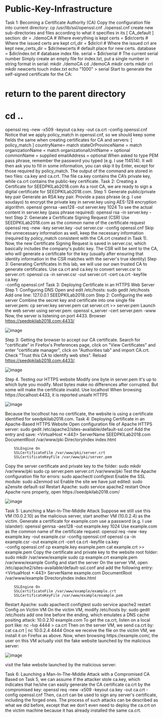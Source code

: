 # Public-Key-Infrastructure
Task 1: Becoming a Certificate Authority (CA)
Copy the configuration file into current directory:
cp /usr/lib/ssl/openssl.cnf ./openssl.cnf
create new sub-directories and files according to what it specifies in its [ CA_default ] section:
dir = ./demoCA # Where everything is kept
certs = $dir/certs # Where the issued certs are kept
crl_dir = $dir/crl # Where the issued crl are kept
new_certs_dir = $dir/newcerts # default place for new certs.
database = $dir/index.txt # database index file.
serial = $dir/serial # The current serial number
Simply create an empty file for index.txt, put a single number in string format in serial:
mkdir ./demoCA
cd ./demoCA
mkdir certs
mkdir crl
mkdir newcerts
touch index.txt
echo "1000" > serial
Start to generate the self-signed certificate for the CA:
# return to the parent directory
# cd ..
openssl req -new -x509 -keyout ca.key -out ca.crt -config openssl.cnf
Notice that we apply policy_match in openssl.cnf, so we should keep some fields the same when creating certificates for CA and servers:
[ policy_match ]
countryName= match
stateOrProvinceName	= match
organizationName	= match
organizationalUnitName	= optional
commonName		= supplied
emailAddress		= optional
When asked to type PEM pass phrase, remember the password you typed (e.g. I use 114514). It will then ask you to fill in some information, you can skip it by Enter, except for those required by policy_match.
The output of the command are stored in two files: ca.key and ca.crt. The file ca.key contains the CA’s private key, while ca.crt contains the public-key certificate.
Task 2: Creating a Certificate for SEEDPKILab2018.com
As a root CA, we are ready to sign a digital certificate for SEEDPKILab2018.com.
Step 1: Generate public/private key pair
Generate an RSA key pair. Provide a pass phrase (e.g. I use soudayo) to encrypt the private key in server.key using AES-128 encryption algorithm.
openssl genrsa -aes128 -out server.key 1024
To see the actual content in server.key (pass phrase required):
openssl rsa -in server.key -text
Step 2: Generate a Certificate Signing Request (CSR)
Use SEEDPKILab2018.com as the common name of the certificate request
openssl req -new -key server.key -out server.csr -config openssl.cnf
Skip the unnecessary information as well, keep the necessary information (required by policy_match consistent with the CA.crt created in Task 1).
Now, the new Certificate Signing Request is saved in server.csr, which basically includes the company's public key.
The CSR will be sent to the CA, who will generate a certificate for the key (usually after ensuring that identity information in the CSR matches with the server's true identity)
Step 3: Generating Certificates
In this lab, we will use our own trusted CA to generate certificates.
Use ca.crt and ca.key to convert server.csr to server.crt:
openssl ca -in server.csr -out server.crt -cert ca.crt -keyfile ca.key \
-config openssl.cnf
Task 3: Deploying Certificate in an HTTPS Web Server
Step 1: Configuring DNS
Open and edit /etc/hosts:
sudo gedit /etc/hosts
Add one line:
127.0.0.1 SEEDPKILab2018.com
Step 2: Configuring the web server
Combine the secret key and certificate into one single file server.pem:
cp server.key server.pem
cat server.crt >> server.pem
Launch the web server using server.pem:
openssl s_server -cert server.pem -www
Now, the server is listening on port 4433. Browser https://seedpkilab2018.com:4433/

![image](https://user-images.githubusercontent.com/93581168/147966387-5a43c153-50fb-4ce5-a835-93fddb30517d.png)

Step 3: Getting the browser to accept our CA certificate.
Search for "certificate" in Firefox's Preferences page, click on "View Certificates" and enter "certificate manager", click on "Authorities tab" and import CA.crt. Check "Trust this CA to identify web sites".
Reload https://seedpkilab2018.com:4433/.

![image](https://user-images.githubusercontent.com/93581168/147966437-0092c584-498b-4554-8a4e-b0856599fc68.png)

Step 4. Testing our HTTPS website
Modify one byte in server.pem
It's up to which byte you modify. Most bytes make no differences after corrupted. But some will make the certificate invalid.
Use localhost
When browsing https://localhost:4433, it is reported unsafe HTTPS

![image](https://user-images.githubusercontent.com/93581168/147966477-711761e8-12c7-481d-85cb-f29a05ce3001.png)

 
Because the locolhost has no certificate, the website is using a certificate identified for seedpkilab2018.com.
Task 4: Deploying Certificate in an Apache-Based HTTPS Website
Open configuration file of Apache HTTPS server:
sudo gedit /etc/apache2/sites-available/default-ssl.conf
Add the entry and save:
<VirtualHost *:443>
        ServerName SEEDPKILab2018.com
        DocumentRoot /var/www/pki
        DirectoryIndex index.html

        SSLEngine On
        SSLCertificateFile /var/www/pki/server.crt
        SSLCertificateKeyFile /var/www/pki/server.pem
</VirtualHost>
Copy the server certificate and private key to the folder:
sudo mkdir /var/www/pki
sudo cp server.pem server.crt /var/www/pki
Test the Apache configuration file for errors:
sudo apachectl configtest
Enable the SSL module:
sudo a2enmod ssl
Enable the site we have just edited:
sudo a2ensite default-ssl
Restart Apache:
sudo service apache2 restart
Once Apache runs properly, open https://seedpkilab2018.com/

![image](https://user-images.githubusercontent.com/93581168/147966563-a2c7c2c3-1fbf-47eb-8016-425738aa5ac0.png)

Task 5: Launching a Man-In-The-Middle Attack
Suppose we still use this VM (10.0.2.10) as the malicious server, start another VM (10.0.2.4) as the victim.
Generate a certificate for example.com
use a password (e.g. I use islander):
openssl genrsa -aes128 -out example.key 1024
Use example.com as the common name of the certificate request:
openssl req -new -key example.key -out example.csr -config openssl.cnf
openssl ca -in example.csr -out example.crt -cert ca.crt -keyfile ca.key \
-config openssl.cnf
cp example.key example.pem
cat example.crt >> example.pem
Copy the certificate and private key to the website root folder:
sudo mkdir /var/www/example
sudo cp example.crt example.pem /var/www/example
Config and start the server
On the server VM, open /etc/apache2/sites-available/default-ssl.conf and add the following entry:
<VirtualHost *:443>
        ServerName example.com
        DocumentRoot /var/www/example
        DirectoryIndex index.html

        SSLEngine On
        SSLCertificateFile /var/www/example/example.crt
        SSLCertificateKeyFile /var/www/example/example.pem
</VirtualHost>
Restart Apache:
sudo apachectl configtest
sudo service apache2 restart
Config on Victim VM
On the victim VM, modify /etc/hosts by:
sudo gedit /etc/hosts
add one line before the ending, which emulates a DNS cache positing attack:
10.0.2.10	example.com
To get the ca.crt, listen on a local port like:
nc -lvp 4444 > ca.crt
Then on the server VM, we send ca.crt by:
cat ca.crt | nc 10.0.2.4 4444
Once we receive the file on the victim VM, we install it on Firefox as above.
Now, when browsing https://example.com/, the user on this VM actually visit the fake website launched by the malicious server:

![image](https://user-images.githubusercontent.com/93581168/147966652-7969f92d-2974-4d1b-a4df-4f96d69e45f8.png)

visit the fake website launched by the malicious server:

Task 6: Launching a Man-In-The-Middle Attack with a Compromised CA
Based on Task 5, we can assume if the attacker stole ca.key, which indicates that he/she can easily generate the CA certificate ca.crt by the compromised key:
openssl req -new -x509 -keyout ca.key -out ca.crt -config openssl.cnf
Then, ca.crt can be used to sign any server's certificate, including the forged ones. The process of such attacks can be described as what we did before, except that we don't even need to deploy the ca.crt on the victim machine because it has already installed the same ca.crt.



